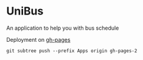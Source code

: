 # UniBus
An application to help you with bus schedule

Deployment on [gh-pages](https://interval42.github.io/University_Bus_Schedule/)
```shell
git subtree push --prefix Apps origin gh-pages-2
```